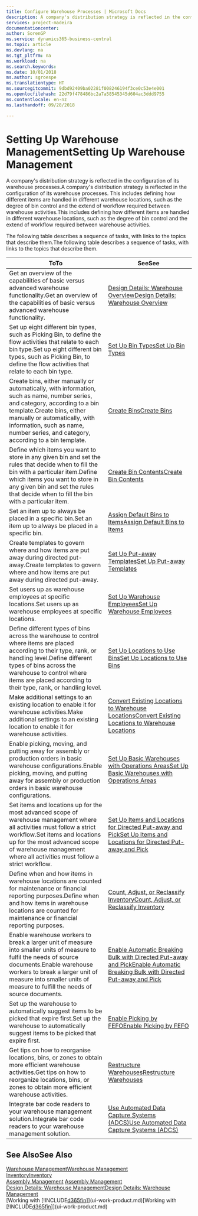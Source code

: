 ```yaml
---
title: Configure Warehouse Processes | Microsoft Docs
description: A company's distribution strategy is reflected in the configuration of its warehouse processes. This includes defining how different items are handled in different warehouse locations, such as the degree of bin control and the extend of workflow required between warehouse activities.
services: project-madeira
documentationcenter: 
author: SorenGP
ms.service: dynamics365-business-central
ms.topic: article
ms.devlang: na
ms.tgt_pltfrm: na
ms.workload: na
ms.search.keywords: 
ms.date: 10/01/2018
ms.author: sgroespe
ms.translationtype: HT
ms.sourcegitcommit: 9dbd92409ba02281f008246194f3ce0c53e4e001
ms.openlocfilehash: 22d79f478486bc2a7a58545345d604ac3ddd9755
ms.contentlocale: en-nz
ms.lasthandoff: 09/28/2018

---
```

# <a name="setting-up-warehouse-management"></a><span data-ttu-id="1c255-104">Setting Up Warehouse Management</span><span class="sxs-lookup"><span data-stu-id="1c255-104">Setting Up Warehouse Management</span></span>
<span data-ttu-id="1c255-105">A company's distribution strategy is reflected in the configuration of its warehouse processes.</span><span class="sxs-lookup"><span data-stu-id="1c255-105">A company's distribution strategy is reflected in the configuration of its warehouse processes.</span></span> <span data-ttu-id="1c255-106">This includes defining how different items are handled in different warehouse locations, such as the degree of bin control and the extend of workflow required between warehouse activities.</span><span class="sxs-lookup"><span data-stu-id="1c255-106">This includes defining how different items are handled in different warehouse locations, such as the degree of bin control and the extend of workflow required between warehouse activities.</span></span>  

 <span data-ttu-id="1c255-107">The following table describes a sequence of tasks, with links to the topics that describe them.</span><span class="sxs-lookup"><span data-stu-id="1c255-107">The following table describes a sequence of tasks, with links to the topics that describe them.</span></span>   

|<span data-ttu-id="1c255-108">**To**</span><span class="sxs-lookup"><span data-stu-id="1c255-108">**To**</span></span>|<span data-ttu-id="1c255-109">**See**</span><span class="sxs-lookup"><span data-stu-id="1c255-109">**See**</span></span>|  
|------------|-------------|  
|<span data-ttu-id="1c255-110">Get an overview of the capabilities of basic versus advanced warehouse functionality.</span><span class="sxs-lookup"><span data-stu-id="1c255-110">Get an overview of the capabilities of basic versus advanced warehouse functionality.</span></span>|[<span data-ttu-id="1c255-111">Design Details: Warehouse Overview</span><span class="sxs-lookup"><span data-stu-id="1c255-111">Design Details: Warehouse Overview</span></span>](design-details-warehouse-overview.md)|  
|<span data-ttu-id="1c255-112">Set up eight different bin types, such as Picking Bin, to define the flow activities that relate to each bin type.</span><span class="sxs-lookup"><span data-stu-id="1c255-112">Set up eight different bin types, such as Picking Bin, to define the flow activities that relate to each bin type.</span></span>|[<span data-ttu-id="1c255-113">Set Up Bin Types</span><span class="sxs-lookup"><span data-stu-id="1c255-113">Set Up Bin Types</span></span>](warehouse-how-to-set-up-bin-types.md)|  
|<span data-ttu-id="1c255-114">Create bins, either manually or automatically, with information, such as name, number series, and category, according to a bin template.</span><span class="sxs-lookup"><span data-stu-id="1c255-114">Create bins, either manually or automatically, with information, such as name, number series, and category, according to a bin template.</span></span>|[<span data-ttu-id="1c255-115">Create Bins</span><span class="sxs-lookup"><span data-stu-id="1c255-115">Create Bins</span></span>](warehouse-how-to-create-individual-bins.md)|  
|<span data-ttu-id="1c255-116">Define which items you want to store in any given bin and set the rules that decide when to fill the bin with a particular item.</span><span class="sxs-lookup"><span data-stu-id="1c255-116">Define which items you want to store in any given bin and set the rules that decide when to fill the bin with a particular item.</span></span>|[<span data-ttu-id="1c255-117">Create Bin Contents</span><span class="sxs-lookup"><span data-stu-id="1c255-117">Create Bin Contents</span></span>](warehouse-how-to-set-up-bin-contents.md)|  
|<span data-ttu-id="1c255-118">Set an item up to always be placed in a specific bin.</span><span class="sxs-lookup"><span data-stu-id="1c255-118">Set an item up to always be placed in a specific bin.</span></span>|[<span data-ttu-id="1c255-119">Assign Default Bins to Items</span><span class="sxs-lookup"><span data-stu-id="1c255-119">Assign Default Bins to Items</span></span>](warehouse-how-to-assign-default-bins-to-items.md)|
|<span data-ttu-id="1c255-120">Create templates to govern where and how items are put away during directed put-away.</span><span class="sxs-lookup"><span data-stu-id="1c255-120">Create templates to govern where and how items are put away during directed put-away.</span></span>|[<span data-ttu-id="1c255-121">Set Up Put-away Templates</span><span class="sxs-lookup"><span data-stu-id="1c255-121">Set Up Put-away Templates</span></span>](warehouse-how-to-set-up-put-away-templates.md)|
|<span data-ttu-id="1c255-122">Set users up as warehouse employees at specific locations.</span><span class="sxs-lookup"><span data-stu-id="1c255-122">Set users up as warehouse employees at specific locations.</span></span>|[<span data-ttu-id="1c255-123">Set Up Warehouse Employees</span><span class="sxs-lookup"><span data-stu-id="1c255-123">Set Up Warehouse Employees</span></span>](warehouse-how-to-set-up-warehouse-employees.md)|
|<span data-ttu-id="1c255-124">Define different types of bins across the warehouse to control where items are placed according to their type, rank, or handling level.</span><span class="sxs-lookup"><span data-stu-id="1c255-124">Define different types of bins across the warehouse to control where items are placed according to their type, rank, or handling level.</span></span>|[<span data-ttu-id="1c255-125">Set Up Locations to Use Bins</span><span class="sxs-lookup"><span data-stu-id="1c255-125">Set Up Locations to Use Bins</span></span>](warehouse-how-to-set-up-locations-to-use-bins.md)|
|<span data-ttu-id="1c255-126">Make additional settings to an existing location to enable it for warehouse activities.</span><span class="sxs-lookup"><span data-stu-id="1c255-126">Make additional settings to an existing location to enable it for warehouse activities.</span></span>|[<span data-ttu-id="1c255-127">Convert Existing Locations to Warehouse Locations</span><span class="sxs-lookup"><span data-stu-id="1c255-127">Convert Existing Locations to Warehouse Locations</span></span>](warehouse-how-to-convert-existing-locations-to-warehouse-locations.md)|
|<span data-ttu-id="1c255-128">Enable picking, moving, and putting away for assembly or production orders in basic warehouse configurations.</span><span class="sxs-lookup"><span data-stu-id="1c255-128">Enable picking, moving, and putting away for assembly or production orders in basic warehouse configurations.</span></span>|[<span data-ttu-id="1c255-129">Set Up Basic Warehouses with Operations Areas</span><span class="sxs-lookup"><span data-stu-id="1c255-129">Set Up Basic Warehouses with Operations Areas</span></span>](warehouse-how-to-set-up-basic-warehouses-with-operations-areas.md)|  
|<span data-ttu-id="1c255-130">Set items and locations up for the most advanced scope of warehouse management where all activities must follow a strict workflow.</span><span class="sxs-lookup"><span data-stu-id="1c255-130">Set items and locations up for the most advanced scope of warehouse management where all activities must follow a strict workflow.</span></span>|[<span data-ttu-id="1c255-131">Set Up Items and Locations for Directed Put-away and Pick</span><span class="sxs-lookup"><span data-stu-id="1c255-131">Set Up Items and Locations for Directed Put-away and Pick</span></span>](warehouse-how-to-set-up-items-for-directed-put-away-and-pick.md)|  
|<span data-ttu-id="1c255-132">Define when and how items in warehouse locations are counted for maintenance or financial reporting purposes.</span><span class="sxs-lookup"><span data-stu-id="1c255-132">Define when and how items in warehouse locations are counted for maintenance or financial reporting purposes.</span></span>|[<span data-ttu-id="1c255-133">Count, Adjust, or Reclassify Inventory</span><span class="sxs-lookup"><span data-stu-id="1c255-133">Count, Adjust, or Reclassify Inventory</span></span>](inventory-how-count-adjust-reclassify.md)|
|<span data-ttu-id="1c255-134">Enable warehouse workers to break a larger unit of measure into smaller units of measure to fulfil the needs of source documents.</span><span class="sxs-lookup"><span data-stu-id="1c255-134">Enable warehouse workers to break a larger unit of measure into smaller units of measure to fulfill the needs of source documents.</span></span>|[<span data-ttu-id="1c255-135">Enable Automatic Breaking Bulk with Directed Put-away and Pick</span><span class="sxs-lookup"><span data-stu-id="1c255-135">Enable Automatic Breaking Bulk with Directed Put-away and Pick</span></span>](warehouse-enable-automatic-breaking-bulk-with-directed-put-away-and-pick.md)|  
|<span data-ttu-id="1c255-136">Set up the warehouse to automatically suggest items to be picked that expire first.</span><span class="sxs-lookup"><span data-stu-id="1c255-136">Set up the warehouse to automatically suggest items to be picked that expire first.</span></span>|[<span data-ttu-id="1c255-137">Enable Picking by FEFO</span><span class="sxs-lookup"><span data-stu-id="1c255-137">Enable Picking by FEFO</span></span>](warehouse-picking-by-fefo.md)|
|<span data-ttu-id="1c255-138">Get tips on how to reorganise locations, bins, or zones to obtain more efficient warehouse activities.</span><span class="sxs-lookup"><span data-stu-id="1c255-138">Get tips on how to reorganize locations, bins, or zones to obtain more efficient warehouse activities.</span></span>|[<span data-ttu-id="1c255-139">Restructure Warehouses</span><span class="sxs-lookup"><span data-stu-id="1c255-139">Restructure Warehouses</span></span>](warehouse-how-to-restructure-warehouses.md)|
|<span data-ttu-id="1c255-140">Integrate bar code readers to your warehouse management solution.</span><span class="sxs-lookup"><span data-stu-id="1c255-140">Integrate bar code readers to your warehouse management solution.</span></span>|[<span data-ttu-id="1c255-141">Use Automated Data Capture Systems (ADCS)</span><span class="sxs-lookup"><span data-stu-id="1c255-141">Use Automated Data Capture Systems (ADCS)</span></span>](warehouse-use-automated-data-capture-systems-adcs.md)|

## <a name="see-also"></a><span data-ttu-id="1c255-142">See Also</span><span class="sxs-lookup"><span data-stu-id="1c255-142">See Also</span></span>  
[<span data-ttu-id="1c255-143">Warehouse Management</span><span class="sxs-lookup"><span data-stu-id="1c255-143">Warehouse Management</span></span>](warehouse-manage-warehouse.md)  
[<span data-ttu-id="1c255-144">Inventory</span><span class="sxs-lookup"><span data-stu-id="1c255-144">Inventory</span></span>](inventory-manage-inventory.md)  
<span data-ttu-id="1c255-145">[Assembly Management](assembly-assemble-items.md)  </span><span class="sxs-lookup"><span data-stu-id="1c255-145">[Assembly Management](assembly-assemble-items.md)  </span></span>  
[<span data-ttu-id="1c255-146">Design Details: Warehouse Management</span><span class="sxs-lookup"><span data-stu-id="1c255-146">Design Details: Warehouse Management</span></span>](design-details-warehouse-management.md)  
<span data-ttu-id="1c255-147">[Working with [!INCLUDE[d365fin](includes/d365fin_md.md)]](ui-work-product.md)</span><span class="sxs-lookup"><span data-stu-id="1c255-147">[Working with [!INCLUDE[d365fin](includes/d365fin_md.md)]](ui-work-product.md)</span></span>

